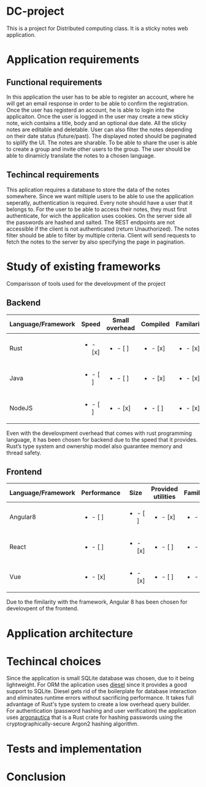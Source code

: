# DC-project
This is a project for Distributed computing class. It is a sticky notes web application. 
# Application requirements
## Functional requirements
In this application the user has to be able to register an account, where he will get an email response in order to be able to confirm the registration. Once the user has registerd an account, he is able to login into the applicaiton. Once the user is logged in the user may create a new sticky note, wich contains a title, body and an optional due date. All the sticky notes are editable and deletable. User can also filter the notes depending on their date status (future/past). The displayed noted should be paginated to siplify the UI. The notes are sharable. To be able to share the user is able to create a group and invite other users to the group. The user should be able to dinamicly translate the notes to a chosen language. 

## Techincal requirements
This aplication requires a database to store the data of the notes somewhere. Since we want miltiple users to be able to use the application seperatly, authentication is required. Every note should have a user that it belongs to. For the user to be able to access their notes, they must first authenticate, for wich the application uses cookies. On the server side all the passwords are hashed and salted. The REST endpoints are not accessible if the client is not authenticated (return Unauthorized). The notes filter should be able to filter by multiple criteria. Client will send requests to fetch the notes to the server by also specifying the page in pagination.

# Study of existing frameworks
Comparisson of tools used for the develovpment of the project

## Backend
| Language/Framework | Speed | Small overhead | Compiled | Familarity |
| --- | --- | --- | --- | --- |
| Rust | <ul><li>- [x] </li></ul> | <ul><li>- [ ] </li></ul> | <ul><li>- [x] </li></ul> | <ul><li>- [x] </li></ul> |
| Java | <ul><li>- [ ] </li></ul> | <ul><li>- [ ] </li></ul> | <ul><li>- [x] </li></ul> | <ul><li>- [x] </li></ul> |
| NodeJS | <ul><li>- [ ] </li></ul> | <ul><li>- [x] </li></ul> | <ul><li>- [ ] </li></ul> | <ul><li>- [x] </li></ul> |

Even with the develovpment overhead that comes with rust programming language, it has been chosen for backend due to the speed that it provides. Rust’s type system and ownership model also guarantee memory and thread safety.

## Frontend
| Language/Framework | Performance |  Size | Provided utilities | Familarity |
| --- | --- | --- | --- | --- |
| Angular8 | <ul><li>- [ ] </li></ul> | <ul><li>- [ ] </li></ul> | <ul><li>- [x] </li></ul> | <ul><li>- [x] </li></ul> |
| React | <ul><li>- [ ] </li></ul> | <ul><li>- [x] </li></ul> | <ul><li>- [ ] </li></ul> | <ul><li>- [ ] </li></ul> |
| Vue | <ul><li>- [x] </li></ul> | <ul><li>- [x] </li></ul> | <ul><li>- [ ] </li></ul> | <ul><li>- [ ] </li></ul> |

Due to the fimilarity with the framework, Angular 8 has been chosen for develovpent of the frontend.

# Application architecture

# Techincal choices
Since the application is small SQLite database was chosen, due to it being lightweight. For ORM the aplication uses [diesel](https://github.com/diesel-rs/diesel) since it provides a good support to SQLite. Diesel gets rid of the boilerplate for database interaction and eliminates runtime errors without sacrificing performance. It takes full advantage of Rust's type system to create a low overhead query builder. For authentication (password hashing and user verification) the application uses [argonautica](https://github.com/bcmyers/argonautica) that is a Rust crate for hashing passwords using the cryptographically-secure Argon2 hashing algorithm.
# Tests and implementation
# Conclusion


